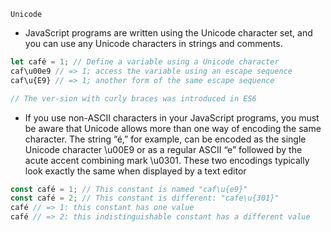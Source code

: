 `Unicode`
- JavaScript programs are written using the Unicode character set, and you can use any
Unicode characters in strings and comments.

```js
let café = 1; // Define a variable using a Unicode character
caf\u00e9 // => 1; access the variable using an escape sequence
caf\u{E9} // => 1; another form of the same escape sequence

// The ver‐sion with curly braces was introduced in ES6
```

- If you use non-ASCII characters in your JavaScript programs, you must be aware that
Unicode allows more than one way of encoding the same character. The string “é,” for
example, can be encoded as the single Unicode character \\u00E9 or as a regular
ASCII “e” followed by the acute accent combining mark \\u0301. These two encodings
typically look exactly the same when displayed by a text editor

```js
const café = 1; // This constant is named "caf\u{e9}"
const café = 2; // This constant is different: "cafe\u{301}"
café // => 1: this constant has one value
café // => 2: this indistinguishable constant has a different value
```
